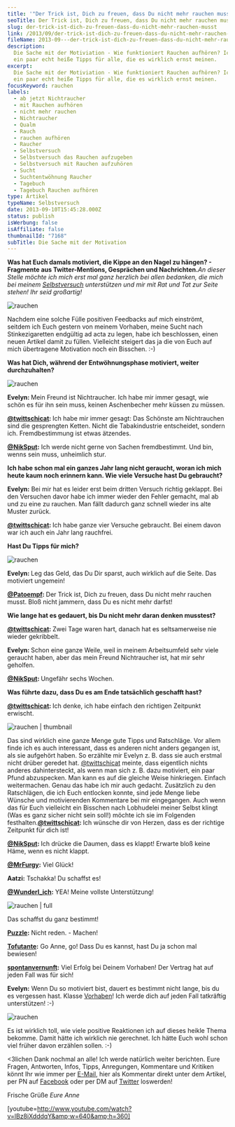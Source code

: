 ```yaml
---
title: '"Der Trick ist, Dich zu freuen, dass Du nicht mehr rauchen musst!"'
seoTitle: Der Trick ist, Dich zu freuen, dass Du nicht mehr rauchen musst!
slug: der-trick-ist-dich-zu-freuen-dass-du-nicht-mehr-rauchen-musst
link: /2013/09/der-trick-ist-dich-zu-freuen-dass-du-nicht-mehr-rauchen-musst/
fileName: 2013-09---der-trick-ist-dich-zu-freuen-dass-du-nicht-mehr-rauchen-musst.md
description:
  Die Sache mit der Motiviation - Wie funktioniert Rauchen aufhören? Ich habe
  ein paar echt heiße Tipps für alle, die es wirklich ernst meinen.
excerpt:
  Die Sache mit der Motiviation - Wie funktioniert Rauchen aufhören? Ich habe
  ein paar echt heiße Tipps für alle, die es wirklich ernst meinen.
focusKeyword: rauchen
labels:
  - ab jetzt Nichtraucher
  - mit Rauchen aufhören
  - nicht mehr rauchen
  - Nichtraucher
  - Qualm
  - Rauch
  - rauchen aufhören
  - Raucher
  - Selbstversuch
  - Selbstversuch das Rauchen aufzugeben
  - Selbstversuch mit Rauchen aufzuhören
  - Sucht
  - Suchtentwöhnung Raucher
  - Tagebuch
  - Tagebuch Rauchen aufhören
type: Artikel
typeName: Selbstversuch
date: 2013-09-10T15:45:28.000Z
status: publish
isWerbung: false
isAffiliate: false
thumbnailId: "7168"
subTitle: Die Sache mit der Motivation
---
```


<strong>Was hat Euch damals motiviert, die Kippe an den Nagel zu hängen? -
Fragmente aus Twitter-Mentions, Gesprächen und Nachrichten.</strong><em>An
dieser Stelle möchte ich mich erst mal ganz herzlich bei allen bedanken, die
mich bei meinem
<a title="Mein Pakt mit dem Schweinehund" href="//2013/09/09/mein-pakt-mit-dem-schweinehund/" target="_blank" rel="noopener">Selbstversuch</a>
unterstützen und mir mit Rat und Tat zur Seite stehen! Ihr seid großartig!</em>

![rauchen](http://cardamonchai.files.wordpress.com/2013/09/9576025930_4f28f0d3d1_o.jpg?w=300 "Das interessiert mich ab jetzt nicht mehr")

Nachdem eine solche Fülle positiven Feedbacks auf mich einströmt, seitdem ich
Euch gestern von meinem Vorhaben, meine Sucht nach Stinkezigaretten endgültig ad
acta zu legen, habe ich beschlossen, einen neuen Artikel damit zu füllen.
Vielleicht steigert das ja die von Euch auf mich übertragene Motivation noch ein
Bisschen. :-)

<p style="text-align: left;"><strong>Was hat Dich, während der Entwöhnungsphase motiviert, weiter durchzuhalten?</strong></p>

![rauchen](http://cardamonchai.files.wordpress.com/2013/09/ketten.jpg?w=300 "Die Ketten sprengen")

<strong>Evelyn: </strong>Mein Freund ist Nichtraucher. Ich habe mir immer
gesagt, wie schön es für ihn sein muss, keinen Aschenbecher mehr küssen zu
müssen.

<strong><a title="Twittschicat" href="https://twitter.com/twittschicat" target="_blank" rel="noopener">@twittschicat</a>:
</strong>Ich habe mir immer gesagt: Das Schönste am Nichtrauchen sind die
gesprengten Ketten. Nicht die Tabakindustrie entscheidet, sondern ich.
Fremdbestimmung ist etwas ätzendes.

<strong><a title="NikSput" href="https://twitter.com/NikSput" target="_blank" rel="noopener">@NikSput</a>:</strong>
Ich werde nicht gerne von Sachen fremdbestimmt. Und bin, wenns sein muss,
unheimlich stur.

<p style="text-align: left;"><strong>Ich habe schon mal ein ganzes Jahr lang nicht geraucht, woran ich mich heute kaum noch erinnern kann. Wie viele Versuche hast Du gebraucht?</strong></p><strong>Evelyn:</strong> Bei mir hat es leider erst beim dritten Versuch richtig geklappt. Bei den Versuchen davor habe ich immer wieder den Fehler gemacht, mal ab und zu eine zu rauchen. Man fällt dadurch ganz schnell wieder ins alte Muster zurück.

<strong><a title="Twittschicat" href="https://twitter.com/twittschicat" target="_blank" rel="noopener">@twittschicat</a>:
</strong>Ich habe ganze vier Versuche gebraucht. Bei einem davon war ich auch
ein Jahr lang rauchfrei.

<p style="text-align: left;"><strong>Hast Du Tipps für mich?</strong></p>

![rauchen](http://cardamonchai.files.wordpress.com/2013/09/toaster.jpg?w=300 "I just toasted some money")

<strong>Evelyn: </strong>Leg das Geld, das Du Dir sparst, auch wirklich auf die
Seite. Das motiviert ungemein!

<strong><a title="Patoempf" href="https://twitter.com/Patoempf" target="_blank" rel="noopener">@Patoempf</a>:
</strong>Der Trick ist, Dich zu freuen, dass Du nicht mehr rauchen musst. Bloß
nicht jammern, dass Du es nicht mehr darfst!

<p style="text-align: left;"><strong>Wie lange hat es gedauert, bis Du nicht mehr daran denken musstest?</strong></p><strong><a title="Twittschicat" href="https://twitter.com/twittschicat" target="_blank" rel="noopener">@twittschicat</a>: </strong>Zwei Tage waren hart, danach hat es seltsamerweise nie wieder gekribbelt.

<strong>Evelyn: </strong>Schon eine ganze Weile, weil in meinem Arbeitsumfeld
sehr viele geraucht haben, aber das mein Freund Nichtraucher ist, hat mir sehr
geholfen.

<strong><a title="NikSput" href="https://twitter.com/NikSput" target="_blank" rel="noopener">@NikSput</a>:
</strong>Ungefähr sechs Wochen.

<p style="text-align: left;"><strong>Was führte dazu, dass Du es am Ende tatsächlich geschafft hast?</strong></p><strong><a title="Twittschicat" href="https://twitter.com/twittschicat" target="_blank" rel="noopener">@twittschicat</a>: </strong>Ich denke, ich habe einfach den richtigen Zeitpunkt erwischt.

![rauchen | thumbnail](http://cardamonchai.com/wp-content/uploads/2013/09/255337_448938665128268_1765079901_n-foto-auf-sandstein1-150x150.jpg "Geschafft!")

Das sind wirklich eine ganze Menge gute Tipps und Ratschläge. Vor allem finde
ich es auch interessant, dass es anderen nicht anders gegangen ist, als sie
aufgehört haben. So erzählte mir Evelyn z. B. dass sie auch erstmal nicht drüber
geredet hat.
<a title="Twittschicat" href="https://twitter.com/twittschicat" target="_blank" rel="noopener">@twittschicat</a>
meinte, dass eigentlich nichts anderes dahintersteckt, als wenn man sich z. B.
dazu motiviert, ein paar Pfund abzuspecken. Man kann es auf die gleiche Weise
hinkriegen. Einfach weitermachen. Genau das habe ich mir auch gedacht.
Zusätzlich zu den Ratschlägen, die ich Euch entlocken konnte, sind jede Menge
liebe Wünsche und motivierenden Kommentare bei mir eingegangen. Auch wenn das
für Euch vielleicht ein Bisschen nach Lobhudelei meiner Selbst klingt (Was es
ganz sicher nicht sein soll!) möchte ich sie im Folgenden
festhalten.<a href="https://twitter.com/NikSput"></a><strong><a title="Twittschicat" href="https://twitter.com/twittschicat" target="_blank" rel="noopener">@twittschicat</a>:
</strong>Ich wünsche dir von Herzen, dass es der richtige Zeitpunkt für dich
ist!

<strong><a title="NikSput" href="https://twitter.com/NikSput" target="_blank" rel="noopener">@NikSput</a>:
</strong>Ich drücke die Daumen, dass es klappt! Erwarte bloß keine Häme, wenn es
nicht klappt.

<strong><a title="MrFurgy" href="https://twitter.com/MrFurgy" target="_blank" rel="noopener">@MrFurgy</a>:</strong>
Viel Glück!

<strong>Aatzi:</strong> Tschakka! Du schaffst es!

<strong><a title="Wunderl-ich" href="https://twitter.com/Wunderl_ich" target="_blank" rel="noopener">@Wunderl_ich</a>:</strong>
YEA! Meine vollste Unterstützung!

![rauchen | full](http://cardamonchai.com/wp-content/uploads/2013/09/gefc3a4llt-das.jpg)

Das schaffst du ganz bestimmt!

<strong><a title="Puzzle" href="http://2puzzle4.com/" target="_blank" rel="noopener">Puzzle</a>:</strong>
Nicht reden. - Machen!

<strong><a title="Tofutante" href="http://tofutante.wordpress.com/" target="_blank" rel="noopener">Tofutante</a>:</strong>
Go Anne, go! Dass Du es kannst, hast Du ja schon mal bewiesen!

<strong><a title="Spontanvernunft" href="http://spontanvernunft.wordpress.com/" target="_blank" rel="noopener">spontanvernunft</a>:</strong>
Viel Erfolg bei Deinem Vorhaben! Der Vertrag hat auf jeden Fall was für sich!

<strong>Evelyn:</strong> Wenn Du so motiviert bist, dauert es bestimmt nicht
lange, bis du es vergessen hast. Klasse
<a title="Mein Pakt mit dem Schweinehund" href="//2013/09/09/mein-pakt-mit-dem-schweinehund/" target="_blank" rel="noopener">Vorhaben</a>!
Ich werde dich auf jeden Fall tatkräftig unterstützen! :-)

![rauchen](http://cardamonchai.files.wordpress.com/2013/09/herz.jpg?w=300 "Ihr seid toll, Schnuckis! <3")

Es ist wirklich toll, wie viele positive Reaktionen ich auf dieses heikle Thema
bekomme. Damit hätte ich wirklich nie gerechnet. Ich hätte Euch wohl schon viel
früher davon erzählen sollen. :-)

&lt;3lichen Dank nochmal an alle! Ich werde natürlich weiter berichten. Eure
Fragen, Antworten, Infos, Tipps, Anregungen, Kommentare und Kritiken könnt Ihr
wie immer per
<a title="info@cardamonchai.com" href="mailto:info@cardamonchai.com" target="_blank" rel="noopener">E-Mail</a>,
hier als Kommentar direkt unter dem Artikel, per PN auf
<a title="Facebook" href="http://www.facebook.com/cardamonchai" target="_blank" rel="noopener">Facebook</a>
oder per DM auf
<a title="Twitter" href="https://twitter.com/Anne_Reko" target="_blank" rel="noopener">Twitter</a>
loswerden!

Frische Grüße <em>Eure Anne</em>

[youtube=http://www.youtube.com/watch?v=lBz8iXdddqY&amp;w=640&amp;h=360]

<strong></strong>
